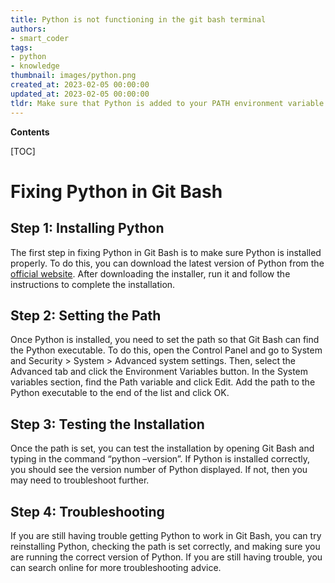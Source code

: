 ```yaml
---
title: Python is not functioning in the git bash terminal
authors:
- smart_coder
tags:
- python
- knowledge
thumbnail: images/python.png
created_at: 2023-02-05 00:00:00
updated_at: 2023-02-05 00:00:00
tldr: Make sure that Python is added to your PATH environment variable.
---
```


**Contents**

[TOC]

# Fixing Python in Git Bash

## Step 1: Installing Python

The first step in fixing Python in Git Bash is to make sure Python is installed properly. To do this, you can download the latest version of Python from the [official website](https://www.python.org/downloads/). After downloading the installer, run it and follow the instructions to complete the installation.

## Step 2: Setting the Path

Once Python is installed, you need to set the path so that Git Bash can find the Python executable. To do this, open the Control Panel and go to System and Security > System > Advanced system settings. Then, select the Advanced tab and click the Environment Variables button. In the System variables section, find the Path variable and click Edit. Add the path to the Python executable to the end of the list and click OK.

## Step 3: Testing the Installation

Once the path is set, you can test the installation by opening Git Bash and typing in the command “python –version”. If Python is installed correctly, you should see the version number of Python displayed. If not, then you may need to troubleshoot further.

## Step 4: Troubleshooting

If you are still having trouble getting Python to work in Git Bash, you can try reinstalling Python, checking the path is set correctly, and making sure you are running the correct version of Python. If you are still having trouble, you can search online for more troubleshooting advice.

